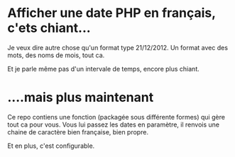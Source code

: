 # Afficher une date PHP en français, c'ets chiant...

Je veux dire autre chose qu'un format type 21/12/2012. Un format avec des mots, des noms de mois, tout ca.

Et je parle même pas d'un intervale de temps, encore plus chiant.

# ....mais plus maintenant

Ce repo contiens une fonction (packagée sous différente formes) qui gère tout ca pour vous.
Vous lui passez les dates en paramètre, il renvois une chaine de caractère bien française, bien propre.

Et en plus, c'est configurable.